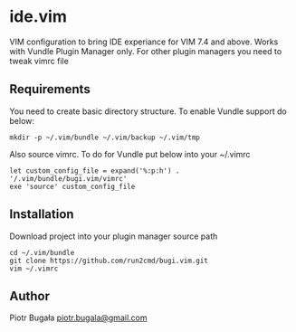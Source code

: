 # ide.vim

VIM configuration to bring IDE experiance for VIM 7.4 and above.
Works with Vundle Plugin Manager only. For other plugin managers 
you need to tweak vimrc file


## Requirements 
You need to create basic directory structure. To enable Vundle support do below:
```
mkdir -p ~/.vim/bundle ~/.vim/backup ~/.vim/tmp
```

Also source vimrc. To do for Vundle put below into your ~/.vimrc
```
let custom_config_file = expand('%:p:h') . '/.vim/bundle/bugi.vim/vimrc'
exe 'source' custom_config_file
```

## Installation
Download project into your plugin manager source path
```
cd ~/.vim/bundle
git clone https://github.com/run2cmd/bugi.vim.git
vim ~/.vimrc
```

## Author
Piotr Bugała <piotr.bugala@gmail.com>

